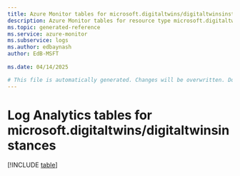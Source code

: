 ```yaml
---
title: Azure Monitor tables for microsoft.digitaltwins/digitaltwinsinstances
description: Azure Monitor tables for resource type microsoft.digitaltwins/digitaltwinsinstances
ms.topic: generated-reference
ms.service: azure-monitor
ms.subservice: logs
ms.author: edbaynash
author: EdB-MSFT
   
ms.date: 04/14/2025

# This file is automatically generated. Changes will be overwritten. Do not change this file directly.
---
```


# Log Analytics tables for microsoft.digitaltwins/digitaltwinsinstances  

[!INCLUDE [table](~/reusable-content/ce-skilling/azure/includes/azure-monitor/reference/tables/microsoft-digitaltwins_digitaltwinsinstances-include.md)]

